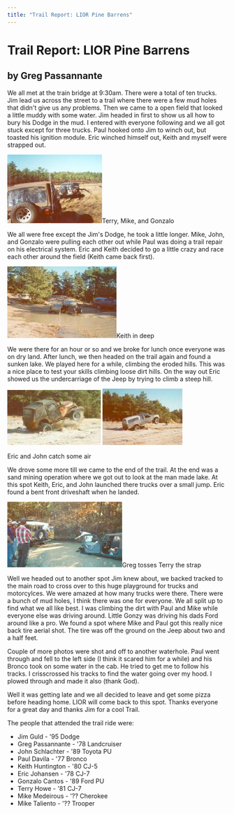 ```yaml
---
title: "Trail Report: LIOR Pine Barrens"
---
```

# Trail Report: LIOR Pine Barrens

## by Greg Passannante

We all met at the train bridge at 9:30am. There were a total of ten trucks. Jim lead us across the street to a trail where there were a few mud holes that didn't give us any problems. Then we came to a open field that looked a little muddy with some water. Jim headed in first to show us all how to bury his Dodge in the mud. I entered with everyone following and we all got stuck except for three trucks. Paul hooked onto Jim to winch out, but toasted his ignition module. Eric winched himself out, Keith and myself were strapped out. 

![](../../img/terry/trail/lior5.jpg)Terry, Mike, and Gonzalo 

We all were free except the Jim's Dodge, he took a little longer. Mike, John, and Gonzalo were pulling each other out while Paul was doing a trail repair on his electrical system. Eric and Keith decided to go a little crazy and race each other around the field (Keith came back first). 

![](../../img/terry/trail/lior1.jpg)Keith in deep 

We were there for an hour or so and we broke for lunch once everyone was on dry land. After lunch, we then headed on the trail again and found a sunken lake. We played here for a while, climbing the eroded hills. This was a nice place to test your skills climbing loose dirt hills. On the way out Eric showed us the undercarriage of the Jeep by trying to climb a steep hill. 

![](../../img/terry/trail/lior2.jpg) ![](../../img/terry/trail/lior3.jpg)

Eric and John catch some air 

We drove some more till we came to the end of the trail. At the end was a sand mining operation where we got out to look at the man made lake. At this spot Keith, Eric, and John launched there trucks over a small jump. Eric found a bent front driveshaft when he landed. 

![](../../img/terry/trail/lior6.jpg)Greg tosses Terry the strap 

Well we headed out to another spot Jim knew about, we backed tracked to the main road to cross over to this huge playground for trucks and motorcylces. We were amazed at how many trucks were there. There were a bunch of mud holes, I think there was one for everyone. We all split up to find what we all like best. I was climbing the dirt with Paul and Mike while everyone else was driving around. Little Gonzy was driving his dads Ford around like a pro. We found a spot where Mike and Paul got this really nice back tire aerial shot. The tire was off the ground on the Jeep about two and a half feet. 

Couple of more photos were shot and off to another waterhole. Paul went through and fell to the left side (I think it scared him for a while) and his Bronco took on some water in the cab. He tried to get me to follow his tracks. I crisscrossed his tracks to find the water going over my hood. I plowed through and made it also (thank God). 

Well it was getting late and we all decided to leave and get some pizza before heading home. LIOR will come back to this spot. Thanks everyone for a great day and thanks Jim for a cool Trail. 

The people that attended the trail ride were: 

  * Jim Guld - '95 Dodge
  * Greg Passannante - '78 Landcruiser 
  * John Schlachter - '89 Toyota PU
  * Paul Davila - '77 Bronco 
  * Keith Huntington - '80 CJ-5
  * Eric Johansen - '78 CJ-7 
  * Gonzalo Cantos - '89 Ford PU
  * Terry Howe - '81 CJ-7 
  * Mike Medeirous - '?? Cherokee
  * Mike Taliento - '?? Trooper